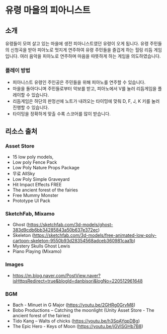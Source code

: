 # 유령 마을의 피아니스트
## 소개
 유령들이 모여 살고 있는 마을에 생전 피아니스트였던 유령이 오게 됩니다. 유령 주민들의 신청곡을 받아 피아노로 멋지게 연주하여 유령 주민들을 즐겁게 하는 힐링 리듬 게임입니다. 여러 음악을 피아노로 연주하며 마음을 따뜻하게 하는 게임을 의도하였습니다.
### 플레이 방법
 * 피아니스트 유령인 주인공은 주민들을 위해 피아노를 연주할 수 있습니다.
 * 마을을 돌아다니며 주민들로부터 악보를 받고, 피아노에서 V를 눌러 리듬게임을 플레이할 수 있습니다.
 * 리듬게임은 하단의 판정선에 노트가 내려오는 타이밍에 맞춰 D, F, J, K 키를 눌러 진행할 수 있습니다. 
 * 타이밍을 정확하게 맞출 수록 스코어를 많이 받습니다.
 
## 리소스 출처
### Asset Store 
  - 15 low poly models, 
  - Low poly Fence Pack
  - Low Poly Nature Props Package
  - 무료 AllSky
  - Low Poly Simple Graveyard
  - Hit Impact Effects FREE
  - The ancient forest of the fairies
  - Free Mummy Monster
  - Prototype UI Pack
### SketchFab, Mixamo
   - Ghost (https://sketchfab.com/3d-models/ghost-383d9cdb6bb34285843a50b637e372ec)
   - Skeleton (https://sketchfab.com/3d-models/free-animated-low-poly-cartoon-skeleton-9550b93d28354568adceb360981caa1b)
   - Mystery Skulls Ghost Lewis
   - Piano Playing (Mixamo)
### Images
   - https://m.blog.naver.com/PostView.naver?isHttpsRedirect=true&blogId=danbisori&logNo=220512961648

### BGM
   - Bach - Minuet in G Major (https://youtu.be/2GHRg0GrvM8)
   - Bobo Productions – Catching the moonlight (Unity Asset Store - The ancient forest of the fairies)
   - Tido Kang – Walts of chicks (https://youtu.be/h3SqAYqpDBg)
   - The Epic Hero - Keys of Moon (https://youtu.be/jGVlSGHb7B8)
